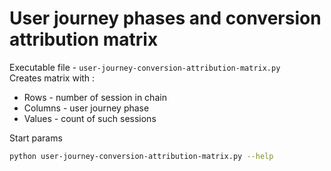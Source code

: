 # User journey phases and conversion attribution matrix
Executable file - `user-journey-conversion-attribution-matrix.py`  
Creates matrix with :  
* Rows - number of session in chain  
* Columns - user journey phase  
* Values - count of such sessions  

Start params  
```bash
python user-journey-conversion-attribution-matrix.py --help
```
